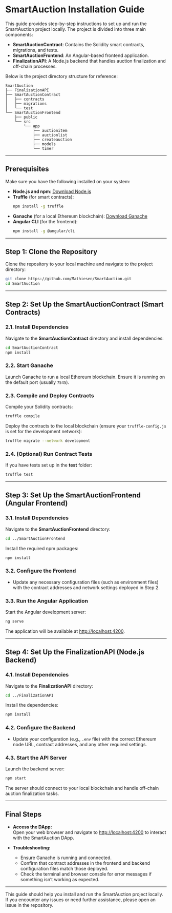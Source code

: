 # SmartAuction Installation Guide

This guide provides step-by-step instructions to set up and run the SmartAuction project locally. The project is divided into three main components:

- **SmartAuctionContract**: Contains the Solidity smart contracts, migrations, and tests.
- **SmartAuctionFrontend**: An Angular-based frontend application.
- **FinalizationAPI**: A Node.js backend that handles auction finalization and off-chain processes.

Below is the project directory structure for reference:

```
SmartAuction
├── FinalizationAPI
├── SmartAuctionContract
│   ├── contracts
│   ├── migrations
│   └── test
└── SmartAuctionFrontend
    ├── public
    └── src
        └── app
            ├── auctionitem
            ├── auctionlist
            ├── createauction
            ├── models
            └── timer
```

---

## Prerequisites

Make sure you have the following installed on your system:

- **Node.js and npm**: [Download Node.js](https://nodejs.org/)
- **Truffle** (for smart contracts):
  ```bash
  npm install -g truffle
  ```
- **Ganache** (for a local Ethereum blockchain): [Download Ganache](https://www.trufflesuite.com/ganache)
- **Angular CLI** (for the frontend):
  ```bash
  npm install -g @angular/cli
  ```

---

## Step 1: Clone the Repository

Clone the repository to your local machine and navigate to the project directory:

```bash
git clone https://github.com/Mathiesen/SmartAuction.git
cd SmartAuction
```

---

## Step 2: Set Up the SmartAuctionContract (Smart Contracts)

### 2.1. Install Dependencies

Navigate to the **SmartAuctionContract** directory and install dependencies:

```bash
cd SmartAuctionContract
npm install
```

### 2.2. Start Ganache

Launch Ganache to run a local Ethereum blockchain. Ensure it is running on the default port (usually `7545`).

### 2.3. Compile and Deploy Contracts

Compile your Solidity contracts:

```bash
truffle compile
```

Deploy the contracts to the local blockchain (ensure your `truffle-config.js` is set for the development network):

```bash
truffle migrate --network development
```

### 2.4. (Optional) Run Contract Tests

If you have tests set up in the **test** folder:

```bash
truffle test
```

---

## Step 3: Set Up the SmartAuctionFrontend (Angular Frontend)

### 3.1. Install Dependencies

Navigate to the **SmartAuctionFrontend** directory:

```bash
cd ../SmartAuctionFrontend
```

Install the required npm packages:

```bash
npm install
```

### 3.2. Configure the Frontend

- Update any necessary configuration files (such as environment files) with the contract addresses and network settings deployed in Step 2.

### 3.3. Run the Angular Application

Start the Angular development server:

```bash
ng serve
```

The application will be available at [http://localhost:4200](http://localhost:4200).

---

## Step 4: Set Up the FinalizationAPI (Node.js Backend)

### 4.1. Install Dependencies

Navigate to the **FinalizationAPI** directory:

```bash
cd ../FinalizationAPI
```

Install the dependencies:

```bash
npm install
```

### 4.2. Configure the Backend

- Update your configuration (e.g., `.env` file) with the correct Ethereum node URL, contract addresses, and any other required settings.

### 4.3. Start the API Server

Launch the backend server:

```bash
npm start
```

The server should connect to your local blockchain and handle off-chain auction finalization tasks.

---

## Final Steps

- **Access the DApp:**  
  Open your web browser and navigate to [http://localhost:4200](http://localhost:4200) to interact with the SmartAuction DApp.

- **Troubleshooting:**
    - Ensure Ganache is running and connected.
    - Confirm that contract addresses in the frontend and backend configuration files match those deployed.
    - Check the terminal and browser console for error messages if something isn’t working as expected.

---

This guide should help you install and run the SmartAuction project locally. If you encounter any issues or need further assistance, please open an issue in the repository.